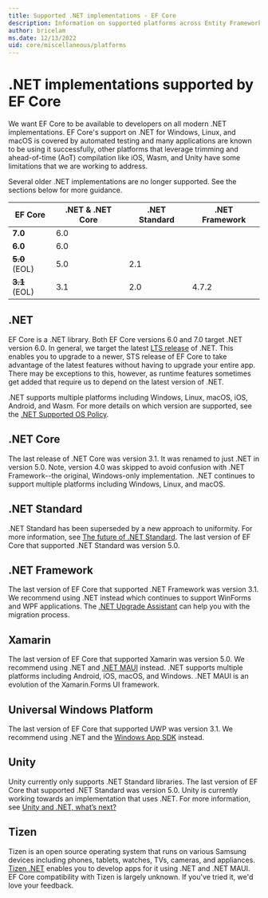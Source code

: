 ```yaml
---
title: Supported .NET implementations - EF Core
description: Information on supported platforms across Entity Framework Core versions
author: bricelam
ms.date: 12/13/2022
uid: core/miscellaneous/platforms
---
```


# .NET implementations supported by EF Core

We want EF Core to be available to developers on all modern .NET implementations. EF Core's support on .NET for Windows, Linux, and macOS is covered by automated testing and many applications are known to be using it successfully, other platforms that leverage trimming and ahead-of-time (AoT) compilation like iOS, Wasm, and Unity have some limitations that we are working to address.

Several older .NET implementations are no longer supported. See the sections below for more guidance.

EF Core           | .NET & .NET Core | .NET Standard | .NET Framework
----------------- | ---------------- | ------------- | --------------
**7.0**           | 6.0
**6.0**           | 6.0
~~**5.0**~~ (EOL) | 5.0              | 2.1
~~**3.1**~~ (EOL) | 3.1              | 2.0           | 4.7.2

## .NET

EF Core is a .NET library. Both EF Core versions 6.0 and 7.0 target .NET version 6.0. In general, we target the latest [LTS release](/platform/support/policy/dotnet-core) of .NET. This enables you to upgrade to a newer, STS release of EF Core to take advantage of the latest features without having to upgrade your entire app. There may be exceptions to this, however, as runtime features sometimes get added that require us to depend on the latest version of .NET.

.NET supports multiple platforms including Windows, Linux, macOS, iOS, Android, and Wasm. For more details on which version are supported, see the [.NET Supported OS Policy](https://github.com/dotnet/core/blob/main/os-lifecycle-policy.md).

## .NET Core

The last release of .NET Core was version 3.1. It was renamed to just .NET in version 5.0. Note, version 4.0 was skipped to avoid confusion with .NET Framework--the original, Windows-only implementation. .NET continues to support multiple platforms including Windows, Linux, and macOS.

## .NET Standard

.NET Standard has been superseded by a new approach to uniformity. For more information, see [The future of .NET Standard](https://devblogs.microsoft.com/dotnet/the-future-of-net-standard/). The last version of EF Core that supported .NET Standard was version 5.0.

## .NET Framework

The last version of EF Core that supported .NET Framework was version 3.1. We recommend using .NET instead which continues to support WinForms and WPF applications. The [.NET Upgrade Assistant](/dotnet/core/porting/upgrade-assistant-overview) can help you with the migration process.

## Xamarin

The last version of EF Core that supported Xamarin was version 5.0. We recommend using .NET and [.NET MAUI](/dotnet/maui/) instead. .NET supports multiple platforms including Android, iOS, macOS, and Windows. .NET MAUI is an evolution of the Xamarin.Forms UI framework.

## Universal Windows Platform

The last version of EF Core that supported UWP was version 3.1. We recommend using .NET and the [Windows App SDK](/windows/apps/windows-app-sdk/) instead.

## Unity

Unity currently only supports .NET Standard libraries. The last version of EF Core that supported .NET Standard was version 5.0. Unity is currently working towards an implementation that uses .NET. For more information, see [Unity and .NET, what’s next?](https://blog.unity.com/technology/unity-and-net-whats-next)

## Tizen

Tizen is an open source operating system that runs on various Samsung devices including phones, tablets, watches, TVs, cameras, and appliances. [Tizen .NET](https://developer.samsung.com/tizen/About-Tizen.NET/Tizen.NET.html) enables you to develop apps for it using .NET and .NET MAUI. EF Core compatibility with Tizen is largely unknown. If you've tried it, we'd love your feedback.
